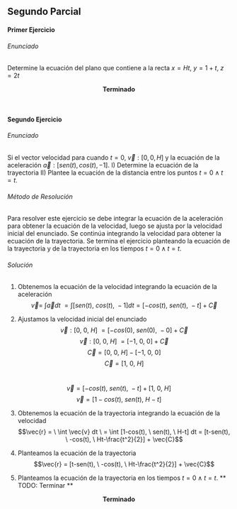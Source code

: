 ## Segundo Parcial
#### Primer Ejercicio
###### Enunciado
Determine la ecuación del plano que contiene a la recta $x = Ht$, $y = 1 + t$, $z = 2t$

**<center> Terminado </center>**

&nbsp;
&nbsp;
&nbsp;

#### Segundo Ejercicio
###### Enunciado
Si el vector velocidad para cuando $t = 0$, $\vec{v} : [0, 0, H]$ y la ecuación de la aceleración $\vec{a} : [sen(t), cos(t), -1]$. 
I) Determine la ecuación de la trayectoria 
II) Plantee la ecuación de la distancia entre los puntos $t = 0 ∧ t=t$.

###### Método de Resolución
Para resolver este ejercicio se debe integrar la ecuación de la aceleración para obtener la ecuación de la velocidad, luego se ajusta por la velocidad inicial del enunciado. Se continúa integrando la velocidad para obtener la ecuación de la trayectoria. Se termina el ejercicio planteando la ecuación de la trayectoria y de la trayectoria en los tiempos $t = 0 ∧ t=t$.

###### Solución
1) Obtenemos la ecuación de la velocidad integrando la ecuación de la aceleración
$$\vec{v} = \ \int \vec{a} dt \ = \int [sen(t), \ cos(t), \ -1] dt = [-cos(t), \ sen(t), \ -t] + \vec{C}$$

2) Ajustamos la velocidad inicial del enunciado 
$$\vec{v} : [0, \ 0, \ H] \ = [-cos(0), \ sen(0), \ -0] + \vec{C}$$
$$\vec{v} : [0, \ 0, \ H] \ = [-1, \ 0, \ 0] + \vec{C}$$
$$\vec{C} = [0, \ 0, \ H] - [-1, \ 0, \ 0]$$
$$\vec{C} = [1, \ 0, \ H]$$

&nbsp;
$$\vec{v} = [-cos(t), \ sen(t), \ -t] + [1, \ 0, \ H]$$
$$\vec{v} = [1-cos(t), \ sen(t), \ H-t]$$

3) Obtenemos la ecuación de la trayectoria integrando la ecuación de la velocidad
$$\vec{r} = \ \int \vec{v} dt \ = \int [1-cos(t), \ sen(t), \ H-t] dt = [t-sen(t), \ -cos(t), \ Ht-\frac{t^2}{2}] + \vec{C}$$

4) Planteamos la ecuación de la trayectoria
$$\vec{r} = [t-sen(t), \ -cos(t), \ Ht-\frac{t^2}{2}] + \vec{C}$$

5) Planteamos la ecuación de la trayectoria en los tiempos $t = 0 ∧ t=t$. 
** TODO: Terminar **





**<center> Terminado </center>**

&nbsp;
&nbsp;
&nbsp;
